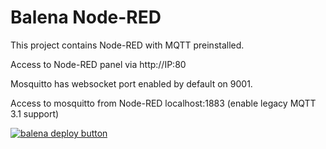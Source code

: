 # Balena Node-RED

This project contains Node-RED with MQTT preinstalled. 

Access to Node-RED panel via http://IP:80

Mosquitto has websocket port enabled by default on 9001.

Access to mosquitto from Node-RED localhost:1883 (enable legacy MQTT 3.1 support)


[![balena deploy button](https://www.balena.io/deploy.svg)](https://dashboard.balena-cloud.com/deploy?repoUrl=https://github.com/Razikus/balena-nodered)
